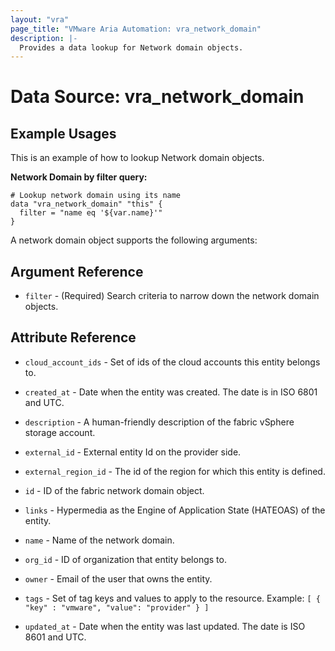 ```yaml
---
layout: "vra"
page_title: "VMware Aria Automation: vra_network_domain"
description: |-
  Provides a data lookup for Network domain objects.
---
```


# Data Source: vra_network_domain

## Example Usages

This is an example of how to lookup Network domain objects.

**Network Domain by filter query:**

```hcl
# Lookup network domain using its name
data "vra_network_domain" "this" {
  filter = "name eq '${var.name}'"
}
```

A network domain object supports the following arguments:

## Argument Reference

* `filter` - (Required) Search criteria to narrow down the network domain objects.

## Attribute Reference

* `cloud_account_ids` - Set of ids of the cloud accounts this entity belongs to.

* `created_at` - Date when the entity was created. The date is in ISO 6801 and UTC.

* `description` - A human-friendly description of the fabric vSphere storage account.

* `external_id` - External entity Id on the provider side.

* `external_region_id` - The id of the region for which this entity is defined.

* `id` - ID of the fabric network domain object.

* `links` - Hypermedia as the Engine of Application State (HATEOAS) of the entity.

* `name` - Name of the network domain.

* `org_id` - ID of organization that entity belongs to.

* `owner` - Email of the user that owns the entity.

* `tags` -  Set of tag keys and values to apply to the resource.
            Example: `[ { "key" : "vmware", "value": "provider" } ]`

* `updated_at` - Date when the entity was last updated. The date is ISO 8601 and UTC.
